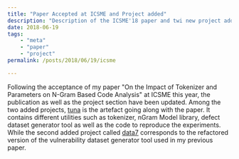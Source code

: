 ```yaml
---
title: "Paper Accepted at ICSME and Project added"
description: "Description of the ICSME'18 paper and twi new project added"
date: 2018-06-19
tags:
    - "meta"
    - "paper"
    - "project"
permalink: /posts/2018/06/19/icsme

---
```


Following the acceptance of my paper "On the Impact of Tokenizer and Parameters on N-Gram Based Code Analysis" at ICSME this year, the publication as well as the project section have been updated. Among the two added projects, [tuna](https://website.jimenez.lu/tuna) is the artefact going along with the paper. It contains different utilities such as tokenizer, nGram Model library, defect dataset generator tool as well as the code to reproduce the experiments. While the second added project called [data7](https://website.jimenez.lu/data7) corresponds to the refactored version of the vulnerability dataset generator tool used in my previous paper.
